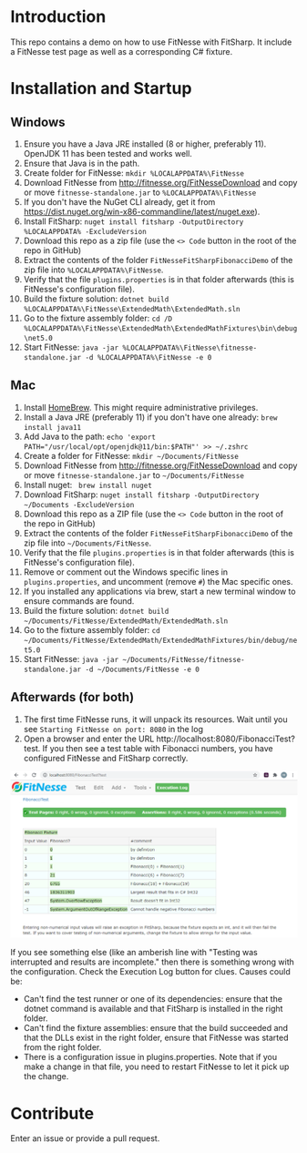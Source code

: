 # Introduction 
This repo contains a demo on how to use FitNesse with FitSharp. It include a FitNesse test page as well as a corresponding C# fixture. 

# Installation and Startup

## Windows
1. Ensure you have a Java JRE installed (8 or higher, preferably 11). OpenJDK 11 has been tested and works well.
2. Ensure that Java is in the path.
3. Create folder for FitNesse: ```mkdir %LOCALAPPDATA%\FitNesse``` 
4. Download FitNesse from http://fitnesse.org/FitNesseDownload and copy or move ```fitnesse-standalone.jar``` to ```%LOCALAPPDATA%\FitNesse```
5. If you don't have the NuGet CLI already, get it from https://dist.nuget.org/win-x86-commandline/latest/nuget.exe).
6. Install FitSharp: ```nuget install fitsharp -OutputDirectory %LOCALAPPDATA% -ExcludeVersion```
7. Download this repo as a zip file (use the ```<> Code``` button in the root of the repo in GitHub)
8. Extract the contents of the folder ```FitNesseFitSharpFibonacciDemo``` of the zip file into ```%LOCALAPPDATA%\FitNesse```. 
9. Verify that the file ```plugins.properties``` is in that folder afterwards (this is FitNesse's configuration file).
10. Build the fixture solution: ```dotnet build %LOCALAPPDATA%\FitNesse\ExtendedMath\ExtendedMath.sln```
11. Go to the fixture assembly folder: ```cd /D %LOCALAPPDATA%\FitNesse\ExtendedMath\ExtendedMathFixtures\bin\debug\net5.0```
12. Start FitNesse: ```java -jar %LOCALAPPDATA%\FitNesse\fitnesse-standalone.jar -d %LOCALAPPDATA%\FitNesse -e 0```	

## Mac
1. Install [HomeBrew](https://brew.sh). This might require administrative privileges.
1. Install a Java JRE (preferably 11) if you don't have one already: ```brew install java11```
1. Add Java to the path: ```echo 'export PATH="/usr/local/opt/openjdk@11/bin:$PATH"' >> ~/.zshrc```
1. Create a folder for FitNesse: ```mkdir ~/Documents/FitNesse```
1. Download FitNesse from  http://fitnesse.org/FitNesseDownload and copy or move ```fitnesse-standalone.jar``` to ```~/Documents/FitNesse```
1. Install nuget: ``` brew install nuget```
1. Download FitSharp: ```nuget install fitsharp -OutputDirectory ~/Documents -ExcludeVersion```
1. Download this repo as a ZIP file (use the ```<> Code``` button in the root of the repo in GitHub) 
1. Extract the contents of the folder ```FitNesseFitSharpFibonacciDemo``` of the zip file into ```~/Documents/FitNesse```. 
1. Verify that the file ```plugins.properties``` is in that folder afterwards (this is FitNesse's configuration file).
1. Remove or comment out the Windows specific lines in ```plugins.properties```, and uncomment (remove ```#```) the Mac specific ones.
1. If you installed any applications via brew, start a new terminal window to ensure commands are found.
1. Build the fixture solution: ```dotnet build ~/Documents/FitNesse/ExtendedMath/ExtendedMath.sln```
1. Go to the fixture assembly folder: ```cd ~/Documents/FitNesse/ExtendedMath/ExtendedMathFixtures/bin/debug/net5.0```
1. Start FitNesse: ```java -jar ~/Documents/FitNesse/fitnesse-standalone.jar -d ~/Documents/FitNesse -e 0```

## Afterwards (for both)
1. The first time FitNesse runs, it will unpack its resources. Wait until you see ```Starting FitNesse on port: 8080``` in the log
1. Open a browser and enter the URL http://localhost:8080/FibonacciTest?test. If you then see a test table with Fibonacci numbers, you have configured FitNesse and FitSharp correctly.

![Fibonacci Test Results](images/FitNesseFibonacciTest.png "Running your first FitNesse test")

If you see something else (like an amberish line with "Testing was interrupted and results are incomplete." then there is something wrong with the configuration. Check the Execution Log button for clues. Causes could be:
* Can't find the test runner or one of its dependencies: ensure that the dotnet command is available and that FitSharp is installed in the right folder.
* Can't find the fixture assemblies: ensure that the build succeeded and that the DLLs exist in the right folder, ensure that FitNesse was started from the right folder.
* There is a configuration issue in plugins.properties. Note that if you make a change in that file, you need to restart FitNesse to let it pick up the change.

# Contribute
Enter an issue or provide a pull request. 
